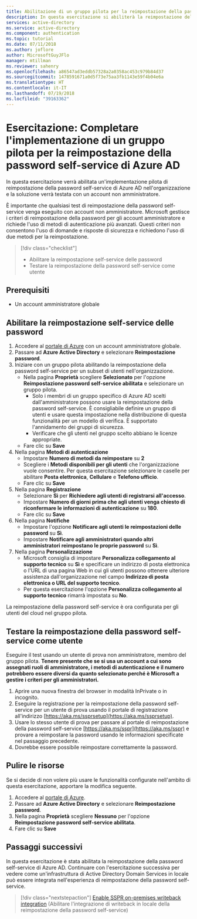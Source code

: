 ```yaml
---
title: Abilitazione di un gruppo pilota per la reimpostazione della password self-service di Azure AD
description: In questa esercitazione si abiliterà la reimpostazione della password self-service di Azure AD per un gruppo di utenti pilota
services: active-directory
ms.service: active-directory
ms.component: authentication
ms.topic: tutorial
ms.date: 07/11/2018
ms.author: joflore
author: MicrosoftGuyJFlo
manager: mtillman
ms.reviewer: sahenry
ms.openlocfilehash: a86547ad3eddb57328a2a0358ac453c979b84d37
ms.sourcegitcommit: 1478591671a0d5f73e75aa3fb1143e59f4b04e6a
ms.translationtype: HT
ms.contentlocale: it-IT
ms.lasthandoff: 07/19/2018
ms.locfileid: "39163362"
---
```

# <a name="tutorial-complete-an-azure-ad-self-service-password-reset-pilot-roll-out"></a>Esercitazione: Completare l'implementazione di un gruppo pilota per la reimpostazione della password self-service di Azure AD

In questa esercitazione verrà abilitata un'implementazione pilota di reimpostazione della password self-service di Azure AD nell'organizzazione e la soluzione verrà testata con un account non amministratore.

È importante che qualsiasi test di reimpostazione della password self-service venga eseguito con account non amministratore. Microsoft gestisce i criteri di reimpostazione della password per gli account amministratore e richiede l'uso di metodi di autenticazione più avanzati. Questi criteri non consentono l'uso di domande e risposte di sicurezza e richiedono l'uso di due metodi per la reimpostazione.

> [!div class="checklist"]
> * Abilitare la reimpostazione self-service delle password
> * Testare la reimpostazione della password self-service come utente

## <a name="prerequisites"></a>Prerequisiti

* Un account amministratore globale

## <a name="enable-self-service-password-reset"></a>Abilitare la reimpostazione self-service delle password

1. Accedere al [portale di Azure](https://portal.azure.com) con un account amministratore globale.
1. Passare ad **Azure Active Directory** e selezionare **Reimpostazione password**.
1. Iniziare con un gruppo pilota abilitando la reimpostazione della password self-service per un subset di utenti nell'organizzazione.
   * Nella pagina **Proprietà** scegliere **Selezionato** per l'opzione **Reimpostazione password self-service abilitata** e selezionare un gruppo pilota.
      * Solo i membri di un gruppo specifico di Azure AD scelti dall'amministratore possono usare la reimpostazione della password self-service. È consigliabile definire un gruppo di utenti e usare questa impostazione nella distribuzione di questa funzionalità per un modello di verifica. È supportato l'annidamento dei gruppi di sicurezza.
      * Verificare che gli utenti nel gruppo scelto abbiano le licenze appropriate.
   * Fare clic su **Save**
1. Nella pagina **Metodi di autenticazione**
   * Impostare **Numero di metodi da reimpostare** su **2**
   * Scegliere i **Metodi disponibili per gli utenti** che l'organizzazione vuole consentire. Per questa esercitazione selezionare le caselle per abilitare **Posta elettronica**, **Cellulare** e **Telefono ufficio**.
   * Fare clic su **Save**
1. Nella pagina **Registrazione**
   * Selezionare **Sì** per **Richiedere agli utenti di registrarsi all'accesso**.
   * Impostare **Numero di giorni prima che agli utenti venga chiesto di riconfermare le informazioni di autenticazione** su **180**.
   * Fare clic su **Save**
1. Nella pagina **Notifiche**
   * Impostare l'opzione **Notificare agli utenti le reimpostazioni delle password** su **Sì**.
   * Impostare **Notificare agli amministratori quando altri amministratori reimpostano le proprie password** su **Sì**.
1. Nella pagina **Personalizzazione**
   * Microsoft consiglia di impostare **Personalizza collegamento al supporto tecnico** su **Sì** e specificare un indirizzo di posta elettronica o l'URL di una pagina Web in cui gli utenti possono ottenere ulteriore assistenza dall'organizzazione nel campo **Indirizzo di posta elettronica o URL del supporto tecnico**.
   * Per questa esercitazione l'opzione **Personalizza collegamento al supporto tecnico** rimarrà impostata su **No**.

La reimpostazione della password self-service è ora configurata per gli utenti del cloud nel gruppo pilota.

## <a name="test-sspr-as-a-user"></a>Testare la reimpostazione della password self-service come utente

Eseguire il test usando un utente di prova non amministratore, membro del gruppo pilota. **Tenere presente che se si usa un account a cui sono assegnati ruoli di amministratore, i metodi di autenticazione e il numero potrebbero essere diversi da quanto selezionato perché è Microsoft a gestire i criteri per gli amministratori.**

1. Aprire una nuova finestra del browser in modalità InPrivate o in incognito.
1. Eseguire la registrazione per la reimpostazione della password self-service per un utente di prova usando il portale di registrazione all'indirizzo [https://aka.ms/ssprsetup](https://aka.ms/ssprsetup).
1. Usare lo stesso utente di prova per passare al portale di reimpostazione della password self-service [https://aka.ms/sspr](https://aka.ms/sspr) e provare a reimpostare la password usando le informazioni specificate nel passaggio precedente.
1. Dovrebbe essere possibile reimpostare correttamente la password.

## <a name="clean-up-resources"></a>Pulire le risorse

Se si decide di non volere più usare le funzionalità configurate nell'ambito di questa esercitazione, apportare la modifica seguente.

1. Accedere al [portale di Azure](https://portal.azure.com).
1. Passare ad **Azure Active Directory** e selezionare **Reimpostazione password**.
1. Nella pagina **Proprietà** scegliere **Nessuno** per l'opzione **Reimpostazione password self-service abilitata**.
1. Fare clic su **Save**

## <a name="next-steps"></a>Passaggi successivi

In questa esercitazione è stata abilitata la reimpostazione della password self-service di Azure AD. Continuare con l'esercitazione successiva per vedere come un'infrastruttura di Active Directory Domain Services in locale può essere integrata nell'esperienza di reimpostazione della password self-service.

> [!div class="nextstepaction"]
> [Enable SSPR on-premises writeback integration](tutorial-enable-writeback.md) (Abilitare l'integrazione di writeback in locale della reimpostazione della password self-service)
